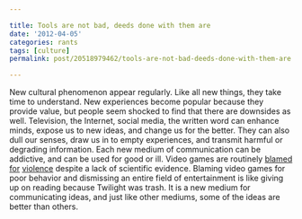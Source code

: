 ```yaml
---

title: Tools are not bad, deeds done with them are
date: '2012-04-05'
categories: rants
tags: [culture]
permalink: post/20518979462/tools-are-not-bad-deeds-done-with-them-are

---
```


New cultural phenomenon appear regularly. Like all new things, they take
time to understand. New experiences become popular because they provide
value, but people seem shocked to find that there are downsides as well.
Television, the Internet, social media, the written word can enhance
minds, expose us to new ideas, and change us for the better. They can
also dull our senses, draw us in to empty experiences, and transmit
harmful or degrading information. Each new medium of communication can
be addictive, and can be used for good or ill. Video games are routinely
[blamed](http://www.foxnews.com/scitech/2011/02/08/bulletstorm-worst-game-kids/)
[for](http://www.telegraph.co.uk/education/educationnews/9183385/Violent-video-games-are-fuelling-rise-in-aggressive-behaviour.html)
[violence](http://www.rockpapershotgun.com/2010/10/19/academic-studies-of-violence-cause-violence/)
despite a lack of scientific evidence. Blaming video games for poor
behavior and dismissing an entire field of entertainment is like giving
up on reading because Twilight was trash. It is a new medium for
communicating ideas, and just like other mediums, some of the ideas are
better than others.
